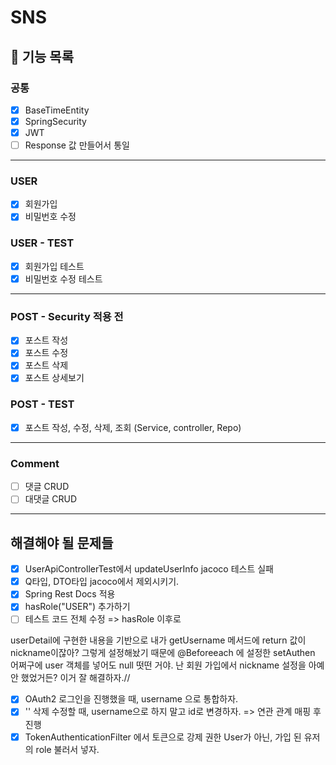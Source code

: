 # SNS 
## 🚀 기능 목록
### 공통
- [x] BaseTimeEntity
- [x] SpringSecurity
- [x] JWT  
- [ ] Response 값 만들어서 통일
   
<hr>  

  
### USER
- [x] 회원가입 
- [x] 비밀번호 수정
  
### USER - TEST
- [x] 회원가입 테스트
- [x] 비밀번호 수정 테스트  

<hr>  

### POST - Security 적용 전
- [x] 포스트 작성
- [x] 포스트 수정
- [x] 포스트 삭제
- [x] 포스트 상세보기  
  
### POST - TEST
- [x] 포스트 작성, 수정, 삭제, 조회 (Service, controller, Repo)  
  
<hr>  
  
### Comment
- [ ] 댓글 CRUD
- [ ] 대댓글 CRUD

<hr>  

## 해결해야 될 문제들
- [x] UserApiControllerTest에서 updateUserInfo jacoco 테스트 실패
- [x] Q타입, DTO타입 jacoco에서 제외시키기.
- [x] Spring Rest Docs 적용
- [x] hasRole("USER") 추가하기
- [ ] 테스트 코드 전체 수정 => hasRole 이후로

userDetail에 구현한 내용을 기반으로 내가 getUsername 메서드에 return 값이 nickname이잖아?
그렇게 설정해놨기 때문에  @Beforeeach 에 설정한 setAuthen 어쩌구에 
user 객체를 넣어도 null 떳떤 거야. 난 회원 가입에서 nickname 설정을 아예 안 했었거든?
이거 잘 해결하자.//  
  
- [x] OAuth2 로그인을 진행했을 때, username 으로 통합하자.
- [x] '' 삭제 수정할 때, username으로 하지 말고 id로 변경하자. => 연관 관계 매핑 후 진행
- [x] TokenAuthenticationFilter 에서 토큰으로 강제 권한 User가 아닌, 가입 된 유저의 role 불러서 넣자.
